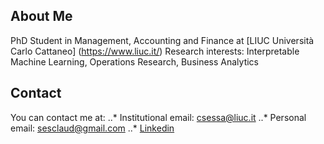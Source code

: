 ## About Me
PhD Student in Management, Accounting and Finance at [LIUC Università Carlo Cattaneo] (https://www.liuc.it/)
Research interests: Interpretable Machine Learning, Operations Research, Business Analytics


## Contact
You can contact me at:
..* Institutional email: [csessa@liuc.it](mailto:csessa@liuc.it)
..* Personal email: [sesclaud@gmail.com](mailto:sesclaud@gmail.com)
..* [Linkedin](https://www.linkedin.com/in/claudiasessa/)
